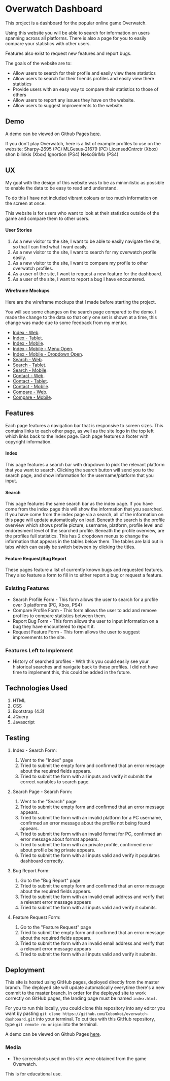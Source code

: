 # Overwatch Dashboard
This project is a dashboard for the popular online game Overwatch.

Using this website you will be able to search for information on users spanning across all platforms.
There is also a page for you to easily compare your statistics with other users.

Features also exist to request new features and report bugs.

The goals of the website are to:
- Allow users to search for their profile and easily view there statistics
- Allow users to search for their friends profiles and easily view there statistics
- Provide users with an easy way to compare their statistics to those of others
- Allow users to report any issues they have on the website.
- Allow users to suggest improvements to the website.

## Demo

A demo can be viewed on Github Pages [here](https://cobonkoi.github.io/overwatch-dashboard/).

If you don't play Overwatch, here is a list of example profiles to use on the website:
Sharpy-2695 (PC)
MLGesus-21679 (PC)
LicensedCntrctr (Xbox)
shon bilinkis (Xbox)
Ignortion (PS4)
NekoGirlMx (PS4)

## UX
My goal with the design of this website was to be as minimilistic as possible to enable the data to be easy to read and understand.

To do this I have not included vibrant colours or too much information on the screen at once.

This website is for users who want to look at their statistics outside of the game and compare them to other users.

#### User Stories
1. As a new visitor to the site, I want to be able to easily navigate the site, so that I can find what I want easily.
2. As a new visitor to the site, I want to search for my overwatch profile easily.
3. As a new visitor to the site, I want to compare my profile to other overwatch profiles.
4. As a user of the site, I want to request a new feature for the dashboard.
5. As a user of the site, I want to report a bug I have encountered.

#### Wireframe Mockups

Here are the wireframe mockups that I made before starting the project.

You will see some changes on the search page compared to the demo.
I made the change to the data so that only one set is shown at a time, this change was made due to some feedback from my mentor.

- [Index - Web](wireframes/index-web.png).
- [Index - Tablet](wireframes/index-tablet.png).
- [Index - Mobile](wireframes/index-mobile.png).
- [Index - Mobile - Menu Open](wireframes/index-mobile-menuopen.png).
- [Index - Mobile - Dropdown Open](wireframes/index-mobile-dropdownopen.png).
- [Search - Web](wireframes/search-web.png).
- [Search - Tablet](wireframes/search-tablet.png).
- [Search - Mobile](wireframes/search-mobile.png).
- [Contact - Web](wireframes/contact-web.png).
- [Contact - Tablet](wireframes/contact-tablet.png).
- [Contact - Mobile](wireframes/contact-mobile.png).
- [Compare - Web](wireframes/compare-web.png).
- [Compare - Mobile](wireframes/compare-mobile.png).

## Features
Each page features a navigation bar that is responsive to screen sizes. This contains links to each other page, as well as the site logo in the top left which links back to the index page.
Each page features a footer with copyright information.

#### Index

This page features a search bar with dropdown to pick the relevant platform that you want to search.
Clicking the search button will send you to the search page, and show information for the username/platform that you input.

#### Search

This page features the same search bar as the index page. If you have come from the index page this will show the information that you searched.
If you have come from the index page via a search, all of the information on this page will update automatically on load.
Beneath the search is the profile overview which shows profile picture, username, platform, profile level and endoresment level of the searched profile.
Beneath the profile overview, are the profiles full statistics.
This has 2 dropdown menus to change the information that appears in the tables below them.
The tables are laid out in tabs which can easily be switch between by clicking the titles.

#### Feature Request/Bug Report

These pages feature a list of currently known bugs and requested features.
They also feature a form to fill in to either report a bug or request a feature.

### Existing Features

- Search Profile Form - This form allows the user to search for a profile over 3 platforms (PC, Xbox, PS4)
- Compare Profile Form - This form allows the user to add and remove profiles to compare statistics between them.
- Report Bug Form - This form allows the user to input information on a bug they have encountered to report it.
- Request Feature Form - This form allows the user to suggest improvements to the site.

### Features Left to Implement
- History of searched profiles - With this you could easily see your historical searches and navigate back to these profiles. I did not have time to implement this, this could be added in the future.

## Technologies Used
1. HTML
2. CSS
3. Bootstrap (4.3)
4. JQuery
5. Javascript

## Testing
1. Index - Search Form:
    1. Went to the "Index" page
    2. Tried to submit the empty form and confirmed that an error message about the required fields appears.
    3. Tried to submit the form with all inputs and verify it submits the correct variables to search page.

2. Search Page - Search Form:
    1. Went to the "Search" page
    2. Tried to submit the empty form and confirmed that an error message appears.
    3. Tried to submit the form with an invalid platform for a PC username, confirmed an error message about the profile not being found appears.
    4. Tried to submit the form with an invalid format for PC, confirmed an error message about format appears.
    5. Tried to submit the form with an private profile, confirmed error about profile being private appears.
    4. Tried to submit the form with all inputs valid and verify it populates dashboard correctly.

1. Bug Report Form:
    1. Go to the "Bug Report" page
    2. Tried to submit the empty form and confirmed that an error message about the required fields appears.
    3. Tried to submit the form with an invalid email address and verify that a relevant error message appears
    4. Tried to submit the form with all inputs valid and verify it submits.

1. Feature Request Form:
    1. Go to the "Feature Request" page
    2. Tried to submit the empty form and confirmed that an error message about the required fields appears.
    3. Tried to submit the form with an invalid email address and verify that a relevant error message appears
    4. Tried to submit the form with all inputs valid and verify it submits.

## Deployment

This site is hosted using GitHub pages, deployed directly from the master branch. The deployed site will update automatically everytime there's a new commit to the master branch. In order for the deployed site to work correctly on GitHub pages, the landing page must be named `index.html`.

For you to run this locally, you could clone this repository into any editor you want by pasting `git clone https://github.com/Cobonkoi/overwatch-dashboard.git` into your terminal. To cut ties with this GitHub repository, type `git remote rm origin` into the terminal.

A demo can be viewed on Github Pages [here](https://cobonkoi.github.io/overwatch-dashboard/).

### Media
- The screenshots used on this site were obtained from the game Overwatch.

This is for educational use.